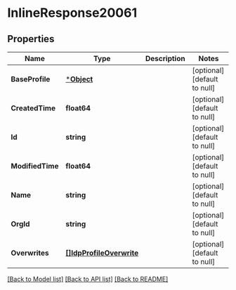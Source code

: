 # InlineResponse20061

## Properties
Name | Type | Description | Notes
------------ | ------------- | ------------- | -------------
**BaseProfile** | [***Object**](.md) |  | [optional] [default to null]
**CreatedTime** | **float64** |  | [optional] [default to null]
**Id** | **string** |  | [optional] [default to null]
**ModifiedTime** | **float64** |  | [optional] [default to null]
**Name** | **string** |  | [optional] [default to null]
**OrgId** | **string** |  | [optional] [default to null]
**Overwrites** | [**[]IdpProfileOverwrite**](idp_profile_overwrite.md) |  | [optional] [default to null]

[[Back to Model list]](../README.md#documentation-for-models) [[Back to API list]](../README.md#documentation-for-api-endpoints) [[Back to README]](../README.md)

